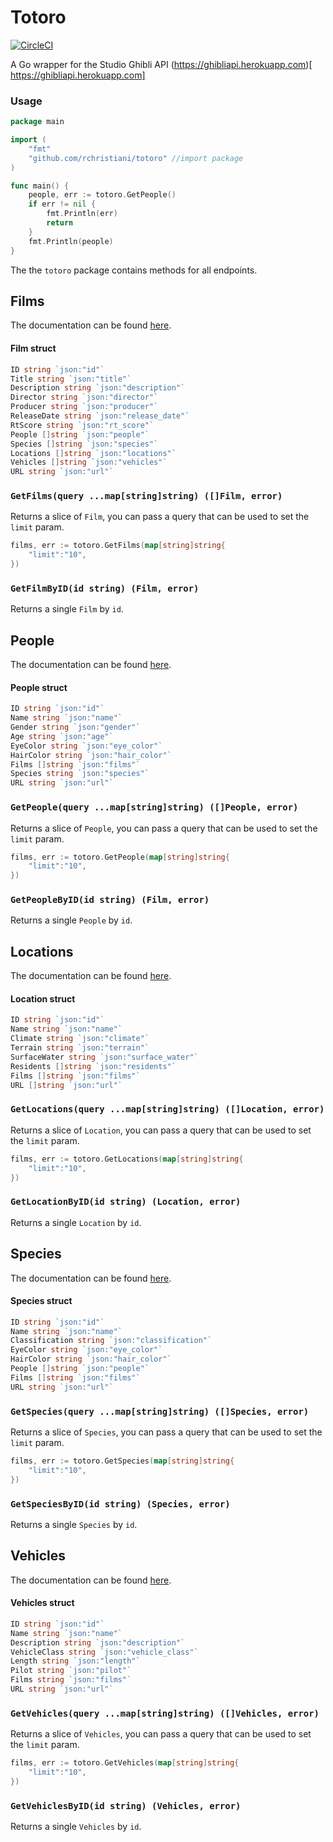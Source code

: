 # Totoro

[![CircleCI](https://img.shields.io/circleci/project/Rchristiani/bark.svg?style=flat-square)](https://circleci.com/gh/Rchristiani/bark)

A Go wrapper for the Studio Ghibli API (https://ghibliapi.herokuapp.com)[ https://ghibliapi.herokuapp.com]

### Usage

```go
package main

import (
	"fmt"
	"github.com/rchristiani/totoro" //import package
)

func main() {
	people, err := totoro.GetPeople()
	if err != nil {
		fmt.Println(err)
		return
	}
	fmt.Println(people)
}
```

The the `totoro` package contains methods for all endpoints.

## Films

 The documentation can be found [here](https://ghibliapi.herokuapp.com/#tag/Films).

#### Film struct

```go
ID string `json:"id"`
Title string `json:"title"`
Description string `json:"description"`
Director string `json:"director"`
Producer string `json:"producer"`
ReleaseDate string `json:"release_date"`
RtScore string `json:"rt_score"`
People []string `json:"people"`
Species []string `json:"species"`
Locations []string `json:"locations"`
Vehicles []string `json:"vehicles"`
URL string `json:"url"`
```

### `GetFilms(query ...map[string]string) ([]Film, error)`

Returns a slice of `Film`, you can pass a query that can be used to set the `limit` param.

```go
films, err := totoro.GetFilms(map[string]string{
	"limit":"10",
})
```

### `GetFilmByID(id string) (Film, error)`

Returns a single `Film` by `id`.

## People

The documentation can be found [here](https://ghibliapi.herokuapp.com/#tag/People).


#### People struct

```go
ID string `json:"id"`
Name string `json:"name"`
Gender string `json:"gender"`
Age string `json:"age"`
EyeColor string `json:"eye_color"`
HairColor string `json:"hair_color"`
Films []string `json:"films"`
Species string `json:"species"`
URL string `json:"url"`
```

### `GetPeople(query ...map[string]string) ([]People, error)`

Returns a slice of `People`, you can pass a query that can be used to set the `limit` param.

```go
films, err := totoro.GetPeople(map[string]string{
	"limit":"10",
})
```

### `GetPeopleByID(id string) (Film, error)`

Returns a single `People` by `id`.

## Locations

The documentation can be found [here](https://ghibliapi.herokuapp.com/#tag/Locations).

#### Location struct

```go
ID string `json:"id"`
Name string `json:"name"`
Climate string `json:"climate"`
Terrain string `json:"terrain"`
SurfaceWater string `json:"surface_water"`
Residents []string `json:"residents"`
Films []string `json:"films"`
URL []string `json:"url"`
```

### `GetLocations(query ...map[string]string) ([]Location, error)`

Returns a slice of `Location`, you can pass a query that can be used to set the `limit` param.

```go
films, err := totoro.GetLocations(map[string]string{
	"limit":"10",
})
```

### `GetLocationByID(id string) (Location, error)`

Returns a single `Location` by `id`.

## Species

The documentation can be found [here](https://ghibliapi.herokuapp.com/#tag/Species).

#### Species struct

```go
ID string `json:"id"`
Name string `json:"name"`
Classification string `json:"classification"`
EyeColor string `json:"eye_color"`
HairColor string `json:"hair_color"`
People []string `json:"people"`
Films []string `json:"films"`
URL string `json:"url"`
```

### `GetSpecies(query ...map[string]string) ([]Species, error)`

Returns a slice of `Species`, you can pass a query that can be used to set the `limit` param.

```go
films, err := totoro.GetSpecies(map[string]string{
	"limit":"10",
})
```

### `GetSpeciesByID(id string) (Species, error)`

Returns a single `Species` by `id`.


## Vehicles

The documentation can be found [here](https://ghibliapi.herokuapp.com/#tag/Species).

#### Vehicles struct

```go
ID string `json:"id"`
Name string `json:"name"`
Description string `json:"description"`
VehicleClass string `json:"vehicle_class"`
Length string `json:"length"`
Pilot string `json:"pilot"`
Films string `json:"films"`
URL string `json:"url"`
```

### `GetVehicles(query ...map[string]string) ([]Vehicles, error)`

Returns a slice of `Vehicles`, you can pass a query that can be used to set the `limit` param.

```go
films, err := totoro.GetVehicles(map[string]string{
	"limit":"10",
})
```

### `GetVehiclesByID(id string) (Vehicles, error)`

Returns a single `Vehicles` by `id`.
